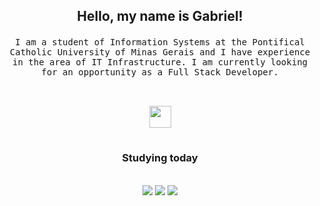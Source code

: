 ## <p align="center" > Hello, my name is Gabriel! </p>

<p align="center" >
  <samp>
   I am a student of Information Systems at the Pontifical Catholic University of Minas Gerais and I have experience in the area of IT Infrastructure. I am currently looking for an opportunity as a Full Stack Developer.
</samp>
<br/><br/>


<p align="center">
  <a href="https://www.linkedin.com/in/gabrielrcarv/">
    <img src="https://raw.githubusercontent.com/alexnaiman/alexnaiman/master/resources/linkedin.webp"  width="35px" style="margin: 15px;" />
  </a>
</p>

### <p align="center" > Studying today </p>
<p align="center">
  <br>
   <a href="https://github.com/Freitas-gui?tab=repositories"><img src="https://raw.githubusercontent.com/alexnaiman/alexnaiman/master/resources/dev/html.svg" /></a>
   <a href="https://github.com/Freitas-gui?tab=repositories"><img src="https://raw.githubusercontent.com/alexnaiman/alexnaiman/master/resources/dev/css3.svg"/></a>
   <a href="https://github.com/Freitas-gui?tab=repositories"><img src="https://raw.githubusercontent.com/alexnaiman/alexnaiman/master/resources/dev/js.svg" /></a>
 </p>

<br/><br/>




